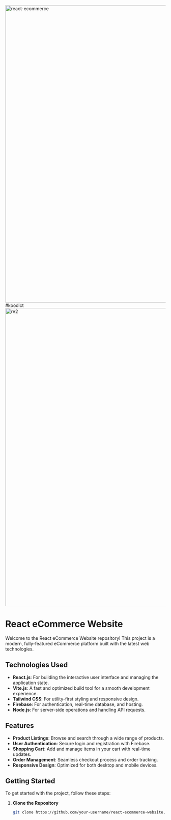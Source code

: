 <img width="935" alt="react-ecommerce" src="https://github.com/user-attachments/assets/4f534fcb-d15a-4bae-9fed-bd672259968a">
#koodict
<img width="937" alt="re2" src="https://github.com/user-attachments/assets/8c75e3d6-6798-4918-8094-b899b365e768">



# React eCommerce Website

Welcome to the React eCommerce Website repository! This project is a modern, fully-featured eCommerce platform built with the latest web technologies.

## Technologies Used

- **React.js**: For building the interactive user interface and managing the application state.
- **Vite.js**: A fast and optimized build tool for a smooth development experience.
- **Tailwind CSS**: For utility-first styling and responsive design.
- **Firebase**: For authentication, real-time database, and hosting.
- **Node.js**: For server-side operations and handling API requests.

## Features

- **Product Listings**: Browse and search through a wide range of products.
- **User Authentication**: Secure login and registration with Firebase.
- **Shopping Cart**: Add and manage items in your cart with real-time updates.
- **Order Management**: Seamless checkout process and order tracking.
- **Responsive Design**: Optimized for both desktop and mobile devices.

## Getting Started

To get started with the project, follow these steps:

1. **Clone the Repository**

   ```bash
   git clone https://github.com/your-username/react-ecommerce-website.git
